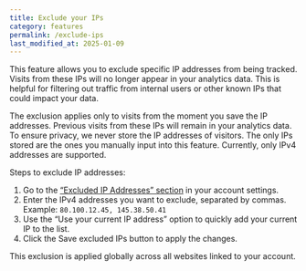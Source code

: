 ```yaml
---
title: Exclude your IPs
category: features
permalink: /exclude-ips
last_modified_at: 2025-01-09
---
```


This feature allows you to exclude specific IP addresses from being tracked. Visits from these IPs will no longer appear in your analytics data. This is helpful for filtering out traffic from internal users or other known IPs that could impact your data.

The exclusion applies only to visits from the moment you save the IP addresses. Previous visits from these IPs will remain in your analytics data. To ensure privacy, we never store the IP addresses of visitors. The only IPs stored are the ones you manually input into this feature. Currently, only IPv4 addresses are supported.

Steps to exclude IP addresses:

1.	Go to the [“Excluded IP Addresses” section](https://dashboard.simpleanalytics.com/account#blocked-ips) in your account settings.
2.	Enter the IPv4 addresses you want to exclude, separated by commas. Example: `80.100.12.45, 145.38.50.41`
3.	Use the “Use your current IP address” option to quickly add your current IP to the list.
4.	Click the Save excluded IPs button to apply the changes.

This exclusion is applied globally across all websites linked to your account.
